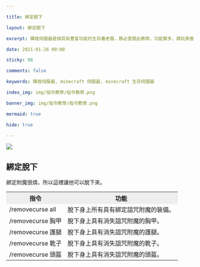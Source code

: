 ```yaml
---

title: 綁定脫下

layout: 綁定脫下

excerpt: 輝煌伺服器是個具有豐富功能的生存養老服，務必查閱此教學，功能繁多，請玩家善用 Ctrl + F 關鍵字查詢。

date: 2021-01-26 00:00

sticky: 98

comments: false

keywords: 輝煌伺服器, minecraft 伺服器, minecraft 生存伺服器

index_img: img/指令教學/指令教學.png

banner_img: img/指令教學/指令教學.png

mermaid: true

hide: true

---
```


<style>
:not([data-user-color-scheme]) th {
    position: sticky;
    top: 0;
    z-index: 10000;
    background-color: #eee;
}

[data-user-color-scheme="dark"] th {
    position: sticky;
    top: 0;
    z-index: 10000;
    background-color: #1f3144;
}
</style>

![](img/指令教學/橫幅.png) 

## 綁定脫下
綁定附魔很煩，所以這裡讓他可以脫下來。

<table>
  <tr>
    <th>指令</th>
    <th>功能</th>
  </tr>
  <tr>
    <td>/removecurse all</td>
    <td>脫下身上所有具有綁定詛咒附魔的裝備。</td>
  <tr>
  <tr>
    <td>/removecurse 胸甲</td>
    <td>脫下身上具有消失詛咒附魔的胸甲。</td>
  <tr>
  <tr>
    <td>/removecurse 護腿</td>
    <td>脫下身上具有消失詛咒附魔的護腿。</td>
  <tr>
  <tr>
    <td>/removecurse 靴子</td>
    <td>脫下身上具有消失詛咒附魔的靴子。</td>
  <tr>
  <tr>
    <td>/removecurse 頭盔</td>
    <td>脫下身上具有消失詛咒附魔的頭盔。</td>
  <tr>
</table>

